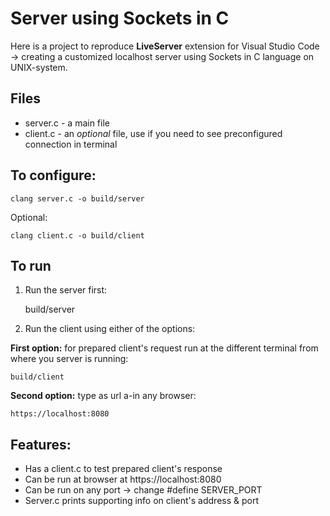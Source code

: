 # Server using Sockets in C

Here is a project to reproduce **LiveServer** extension for Visual Studio Code -> creating a customized localhost server using Sockets in C language on UNIX-system.

## Files

- server.c - a main file
- client.c - an _optional_ file, use if you need to see preconfigured connection in terminal

## To configure:

    clang server.c -o build/server

Optional:

    clang client.c -o build/client

## To run

1.  Run the server first:

    build/server

2.  Run the client using either of the options:

**First option:** for prepared client's request run at the different terminal from where you server is running:

    build/client

**Second option:** type as url a-in any browser:

    https://localhost:8080

## Features:

- Has a client.c to test prepared client's response
- Can be run at browser at https://localhost:8080
- Can be run on any port -> change #define SERVER_PORT
- Server.c prints supporting info on client's address & port
